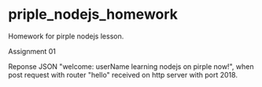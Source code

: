 # priple_nodejs_homework

Homework for pirple nodejs lesson.

Assignment 01

Reponse JSON "welcome: userName learning nodejs on pirple now!", when post request with router "hello" received on http server with port 2018.
